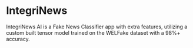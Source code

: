 # IntegriNews
IntegriNews AI is a Fake News Classifier app with extra features, utilizing a custom built tensor model trained on the WELFake dataset with a 98%+ accuracy.

